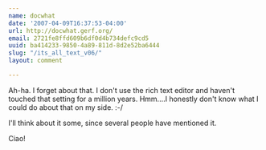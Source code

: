 ```yaml
---
name: docwhat
date: '2007-04-09T16:37:53-04:00'
url: http://docwhat.gerf.org/
email: 2721fe8ffd609b6df0d4b734defc9cd5
uuid: ba414233-9850-4a89-811d-8d2e52ba6444
slug: "/its_all_text_v06/"
layout: comment

---
```


Ah-ha.  I forget about that.  I don't use the rich text editor and haven't touched that setting for a million years.  Hmm....I honestly don't know what I could do about that on my side. :-/

I'll think about it some, since several people have mentioned it.

Ciao!
